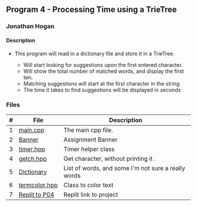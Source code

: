 ## Program 4 - Processing Time using a TrieTree

### Jonathan Hogan

#### Description

- This program will read in a dictionary file and store it in a TrieTree.

  - Will start looking for suggestions upon the first entered character.
  - Will show the total number of matched words, and display the first ten.
  - Matching suggestions will start at the first character in the string
  - The time it takes to find suggestions will be displayed in seconds



### Files

|  #  | File                           | Description                              |
| :-: | ------------------------------ | ---------------------------------------- |
|  1  | [main.cpp](main.cpp)           | The main cpp file.                       |
|  2  | [Banner](BANNER.txt)           | Assignment Banner                        |
|  3  | [timer.hpp](timer.hpp)         | Timer helper class                       |
|  4  | [getch.hpp](getch.hpp)         | Get character, without printing it .     |
|  5  | [Dictionary](dictionary.txt)   | List of words, and some I'm not sure a really words|
|  6  | [termcolor.hpp](termcolor.hpp) | Class to color text                      |
|  7  | [Replit to P04](https://replit.com/@JonHogan/P04#trie.hpp)| Replit link to project|

